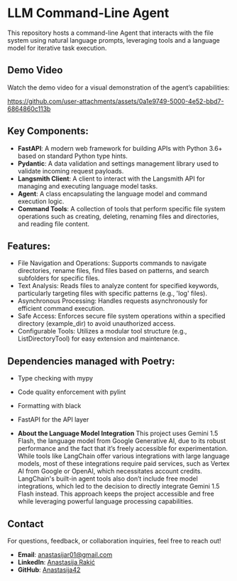 # LLM Command-Line Agent
This repository hosts a command-line Agent that interacts with the file system using natural language prompts, leveraging tools and a language model for iterative task execution. 

## Demo Video
Watch the demo video for a visual demonstration of the agent’s capabilities: 

https://github.com/user-attachments/assets/0a1e9749-5000-4e52-bbd7-6864860c113b


Key Components:
---------------
- **FastAPI**: A modern web framework for building APIs with Python 3.6+
                based on standard Python type hints.
- **Pydantic**: A data validation and settings management library used to
                validate incoming request payloads.
- **Langsmith Client**: A client to interact with the Langsmith API for
                managing and executing language model tasks.
- **Agent**: A class encapsulating the language model and command execution logic.
- **Command Tools**: A collection of tools that perform specific file system operations
            such as creating, deleting, renaming files and directories, and reading file content.

Features:
--------
- File Navigation and Operations: Supports commands to navigate directories, rename files, find files based on patterns, and search subfolders for specific files.
- Text Analysis: Reads files to analyze content for specified keywords, particularly targeting files with specific patterns (e.g., 'log' files).
- Asynchronous Processing: Handles requests asynchronously for efficient command execution.
- Safe Access: Enforces secure file system operations within a specified directory (example_dir) to avoid unauthorized access.
- Configurable Tools: Utilizes a modular tool structure (e.g., ListDirectoryTool) for easy extension and maintenance.

Dependencies managed with Poetry:
--------------------------------
- Type checking with mypy
- Code quality enforcement with pylint
- Formatting with black
- FastAPI for the API layer

- **About the Language Model Integration**
This project uses Gemini 1.5 Flash, the language model from Google Generative AI, due to its robust performance and the fact that it’s freely accessible for experimentation.
While tools like LangChain offer various integrations with large language models, most of these integrations require paid services,
such as Vertex AI from Google or OpenAI, which necessitates account credits.
LangChain's built-in agent tools also don’t include free model integrations, which led to the decision to directly integrate Gemini 1.5 Flash instead.
This approach keeps the project accessible and free while leveraging powerful language processing capabilities.

Contact
-------
For questions, feedback, or collaboration inquiries, feel free to reach out!

- **Email**: [anastasijar01@gmail.com](mailto:anastasijar01@gmail.com)
- **LinkedIn**: [Anastasija Rakić](https://www.linkedin.com/in/anastasija-raki%C4%87-96725b256/)
- **GitHub**: [Anastasija42](https://github.com/Anastasija42)  

